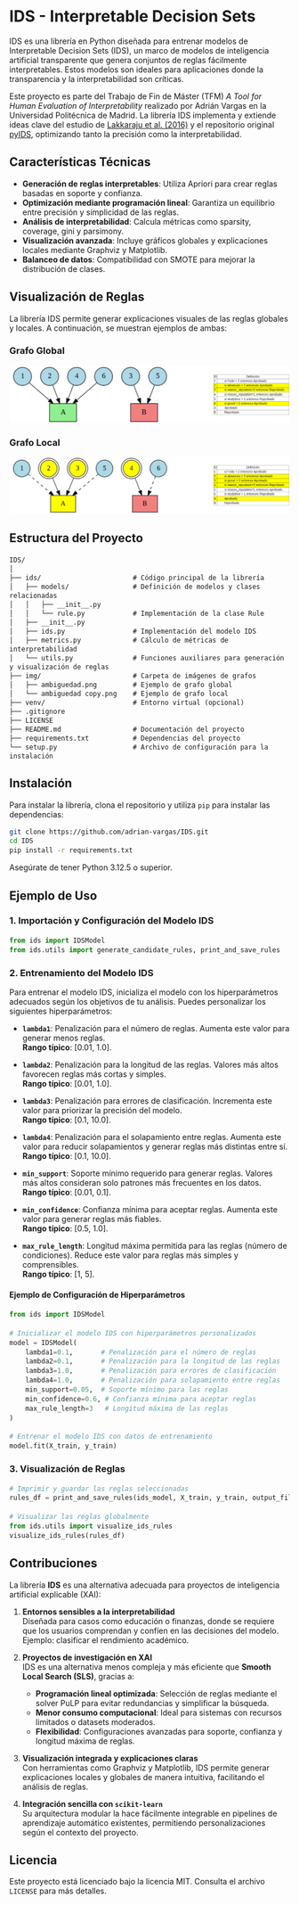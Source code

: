 
# IDS - Interpretable Decision Sets

IDS es una librería en Python diseñada para entrenar modelos de Interpretable Decision Sets (IDS), un marco de modelos de inteligencia artificial transparente que genera conjuntos de reglas fácilmente interpretables. Estos modelos son ideales para aplicaciones donde la transparencia y la interpretabilidad son críticas.

Este proyecto es parte del Trabajo de Fin de Máster (TFM) *A Tool for Human Evaluation of Interpretability* realizado por Adrián Vargas en la Universidad Politécnica de Madrid. La librería IDS implementa y extiende ideas clave del estudio de [Lakkaraju et al. (2016)](https://cs.stanford.edu/people/jure/pubs/interpretable-kdd16.pdf) y el repositorio original [pyIDS](https://github.com/jirifilip/pyIDS), optimizando tanto la precisión como la interpretabilidad.

## Características Técnicas

- **Generación de reglas interpretables**: Utiliza Apriori para crear reglas basadas en soporte y confianza.
- **Optimización mediante programación lineal**: Garantiza un equilibrio entre precisión y simplicidad de las reglas.
- **Análisis de interpretabilidad**: Calcula métricas como sparsity, coverage, gini y parsimony.
- **Visualización avanzada**: Incluye gráficos globales y explicaciones locales mediante Graphviz y Matplotlib.
- **Balanceo de datos**: Compatibilidad con SMOTE para mejorar la distribución de clases.

## Visualización de Reglas

La librería IDS permite generar explicaciones visuales de las reglas globales y locales. A continuación, se muestran ejemplos de ambas:

### Grafo Global
![Grafo Global](img/ambiguedad.png)

### Grafo Local
![Grafo Local](img/ambiguedad%20copy.png)

## Estructura del Proyecto

```
IDS/
│
├── ids/                       # Código principal de la librería
│   ├── models/                # Definición de modelos y clases relacionadas
│   │   ├── __init__.py
│   │   └── rule.py            # Implementación de la clase Rule
│   ├── __init__.py
│   ├── ids.py                 # Implementación del modelo IDS
│   ├── metrics.py             # Cálculo de métricas de interpretabilidad
│   └── utils.py               # Funciones auxiliares para generación y visualización de reglas
├── img/                       # Carpeta de imágenes de grafos
│   ├── ambiguedad.png         # Ejemplo de grafo global
│   └── ambiguedad copy.png    # Ejemplo de grafo local
├── venv/                      # Entorno virtual (opcional)
├── .gitignore
├── LICENSE
├── README.md                  # Documentación del proyecto
├── requirements.txt           # Dependencias del proyecto
└── setup.py                   # Archivo de configuración para la instalación
```

## Instalación

Para instalar la librería, clona el repositorio y utiliza `pip` para instalar las dependencias:

```bash
git clone https://github.com/adrian-vargas/IDS.git
cd IDS
pip install -r requirements.txt
```

Asegúrate de tener Python 3.12.5 o superior.

## Ejemplo de Uso

### 1. Importación y Configuración del Modelo IDS

```python
from ids import IDSModel
from ids.utils import generate_candidate_rules, print_and_save_rules
```

### 2. Entrenamiento del Modelo IDS

Para entrenar el modelo IDS, inicializa el modelo con los hiperparámetros adecuados según los objetivos de tu análisis. Puedes personalizar los siguientes hiperparámetros:

- **`lambda1`**: Penalización para el número de reglas. Aumenta este valor para generar menos reglas.  
  **Rango típico**: [0.01, 1.0].

- **`lambda2`**: Penalización para la longitud de las reglas. Valores más altos favorecen reglas más cortas y simples.  
  **Rango típico**: [0.01, 1.0].

- **`lambda3`**: Penalización para errores de clasificación. Incrementa este valor para priorizar la precisión del modelo.  
  **Rango típico**: [0.1, 10.0].

- **`lambda4`**: Penalización para el solapamiento entre reglas. Aumenta este valor para reducir solapamientos y generar reglas más distintas entre sí.  
  **Rango típico**: [0.1, 10.0].

- **`min_support`**: Soporte mínimo requerido para generar reglas. Valores más altos consideran solo patrones más frecuentes en los datos.  
  **Rango típico**: [0.01, 0.1].

- **`min_confidence`**: Confianza mínima para aceptar reglas. Aumenta este valor para generar reglas más fiables.  
  **Rango típico**: [0.5, 1.0].

- **`max_rule_length`**: Longitud máxima permitida para las reglas (número de condiciones). Reduce este valor para reglas más simples y comprensibles.  
  **Rango típico**: [1, 5].

#### Ejemplo de Configuración de Hiperparámetros

```python
from ids import IDSModel

# Inicializar el modelo IDS con hiperparámetros personalizados
model = IDSModel(
    lambda1=0.1,       # Penalización para el número de reglas
    lambda2=0.1,       # Penalización para la longitud de las reglas
    lambda3=1.0,       # Penalización para errores de clasificación
    lambda4=1.0,       # Penalización para solapamiento entre reglas
    min_support=0.05,  # Soporte mínimo para las reglas
    min_confidence=0.6, # Confianza mínima para aceptar reglas
    max_rule_length=3   # Longitud máxima de las reglas
)

# Entrenar el modelo IDS con datos de entrenamiento
model.fit(X_train, y_train)
```

### 3. Visualización de Reglas

```python
# Imprimir y guardar las reglas seleccionadas
rules_df = print_and_save_rules(ids_model, X_train, y_train, output_file="ids_rules.csv")

# Visualizar las reglas globalmente
from ids.utils import visualize_ids_rules
visualize_ids_rules(rules_df)
```

## Contribuciones

La librería **IDS** es una alternativa adecuada para proyectos de inteligencia artificial explicable (XAI):

1. **Entornos sensibles a la interpretabilidad**  
   Diseñada para casos como educación o finanzas, donde se requiere que los usuarios comprendan y confíen en las decisiones del modelo. Ejemplo: clasificar el rendimiento académico.

2. **Proyectos de investigación en XAI**  
   IDS es una alternativa menos compleja y más eficiente que **Smooth Local Search (SLS)**, gracias a:
   - **Programación lineal optimizada**: Selección de reglas mediante el solver PuLP para evitar redundancias y simplificar la búsqueda.
   - **Menor consumo computacional**: Ideal para sistemas con recursos limitados o datasets moderados.
   - **Flexibilidad**: Configuraciones avanzadas para soporte, confianza y longitud máxima de reglas.

3. **Visualización integrada y explicaciones claras**  
   Con herramientas como Graphviz y Matplotlib, IDS permite generar explicaciones locales y globales de manera intuitiva, facilitando el análisis de reglas.

4. **Integración sencilla con `scikit-learn`**  
   Su arquitectura modular la hace fácilmente integrable en pipelines de aprendizaje automático existentes, permitiendo personalizaciones según el contexto del proyecto.

## Licencia

Este proyecto está licenciado bajo la licencia MIT. Consulta el archivo `LICENSE` para más detalles.
